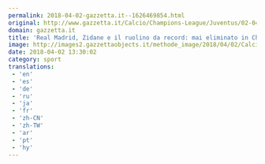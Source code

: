 ```yaml
---
permalink: 2018-04-02-gazzetta.it--1626469854.html
original: http://www.gazzetta.it/Calcio/Champions-League/Juventus/02-04-2018/real-madrid-zidane-ruolino-record-mai-eliminato-champions-260211695702.shtml
domain: gazzetta.it
title: 'Real Madrid, Zidane e il ruolino da record: mai eliminato in Champions'
image: http://images2.gazzettaobjects.it/methode_image/2018/04/02/Calcio/Foto%20Calcio%20-%20Trattate/d8118dcae08bef12282ab80609f4819e_169_xl.jpg
date: 2018-04-02 13:30:02
category: sport
translations: 
 - 'en'
 - 'es'
 - 'de'
 - 'ru'
 - 'ja'
 - 'fr'
 - 'zh-CN'
 - 'zh-TW'
 - 'ar'
 - 'pt'
 - 'hy'
---
```


